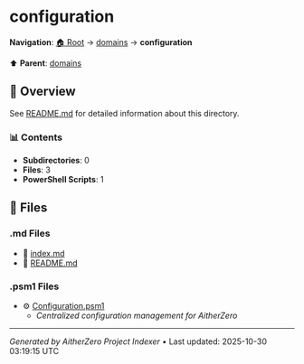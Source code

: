 # configuration

**Navigation**: [🏠 Root](../../index.md) → [domains](../index.md) → **configuration**

⬆️ **Parent**: [domains](../index.md)

## 📖 Overview

See [README.md](./README.md) for detailed information about this directory.

### 📊 Contents

- **Subdirectories**: 0
- **Files**: 3
- **PowerShell Scripts**: 1

## 📄 Files

### .md Files

- 📝 [index.md](./index.md)
- 📝 [README.md](./README.md)

### .psm1 Files

- ⚙️ [Configuration.psm1](./Configuration.psm1)
  - *Centralized configuration management for AitherZero*

---

*Generated by AitherZero Project Indexer* • Last updated: 2025-10-30 03:19:15 UTC

